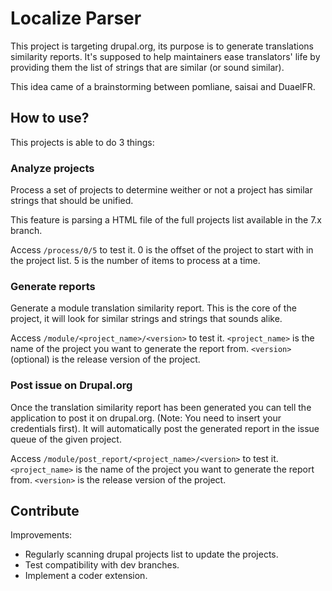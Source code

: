 Localize Parser
===============

This project is targeting drupal.org, its purpose is to generate translations
similarity reports. It's supposed to help maintainers ease translators' life by
providing them the list of strings that are similar (or sound similar).

This idea came of a brainstorming between pomliane, saisai and DuaelFR.

How to use?
-----------

This projects is able to do 3 things:

### Analyze projects

Process a set of projects to determine weither or not a project has similar
strings that should be unified.

This feature is parsing a HTML file of the full projects list available in the
7.x branch.

Access `/process/0/5` to test it. 0 is the offset of the project to start with
in the project list. 5 is the number of items to process at a time.

### Generate reports

Generate a module translation similarity report. This is the core of the
project, it will look for similar strings and strings that sounds alike.

Access `/module/<project_name>/<version>` to test it. `<project_name>` is the
name of the project you want to generate the report from. `<version>` (optional)
is the release version of the project.

### Post issue on Drupal.org

Once the translation similarity report has been generated you can tell the
application to post it on drupal.org. (Note: You need to insert your credentials
first). It will automatically post the generated report in the issue queue of
the given project.

Access `/module/post_report/<project_name>/<version>` to test it.
`<project_name>` is the name of the project you want to generate the report
from. `<version>` is the release version of the project.

Contribute
----------

Improvements:
* Regularly scanning drupal projects list to update the projects.
* Test compatibility with dev branches.
* Implement a coder extension.
